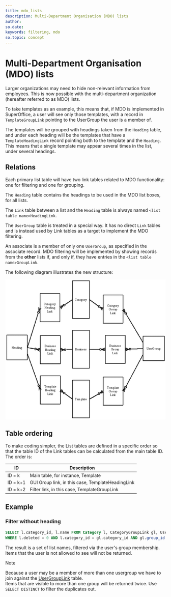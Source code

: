 ```yaml
---
title: mdo_lists
description: Multi-Department Organisation (MDO) lists
author:
so.date:
keywords: filtering, mdo
so.topic: concept
---
```


# Multi-Department Organisation (MDO) lists

Larger organizations may need to hide non-relevant information from employees. This is now possible with the multi-department organization (hereafter referred to as MDO) lists.

To take templates as an example, this means that, if MDO is implemented in SuperOffice, a user will see only those templates, with a record in `TemplateGroupLink` pointing to the UserGroup the user is a member of.

The templates will be grouped with headings taken from the `Heading` table, and under each heading will be the templates that have a `TemplateHeadingLink` record pointing both to the template and the `Heading`. This means that a single template may appear several times in the list, under several headings.

## Relations

Each primary list table will have two link tables related to MDO functionality: one for filtering and one for grouping.

The `Heading` table contains the headings to be used in the MDO list boxes, for all lists.

The `Link` table between a list and the `Heading` table is always named `<list table name>HeadingLink`.

The `UserGroup` table is treated in a special way. It has no direct `Link` tables and is instead used by Link tables as a target to implement the MDO filtering.

An associate is a member of only one `UserGroup`, as specified in the associate record. MDO filtering will be implemented by showing records from the **other** lists if, and only if, they have entries in the `<list table name>GroupLink`.

The following diagram illustrates the new structure:

![x][img1]

## Table ordering

To make coding simpler, the List tables are defined in a specific order so that the table ID of the Link tables can be calculated from the main table ID. The order is:

| ID | Description |
|---|---|
| ID = k   |Main table, for instance, Template |
| ID = k+1 |GUI Group link, in this case, TemplateHeadingLink |
| ID = k+2 |Filter link, in this case, TemplateGroupLink |

## Example

### Filter without heading

```SQL
SELECT l.category_id, l.name FROM Category l, CategoryGroupLink gl, UserGroupLink ugl
WHERE l.deleted = 0 AND l.category_id = gl.category_id AND gl.group_id = ugl.usergroup_id AND ugl.assoc_id = <my assoc_id>;
```

The result is a set of list names, filtered via the user's group membership. Items that the user is not allowed to see will not be returned.

> [!NOTE]
> Because a user may be a member of more than one usergroup we have to join against the [UserGroupLink][1] table.<br>Items that are visible to more than one group will be returned twice. Use `SELECT DISTINCT` to filter the duplicates out.

<!-- Referenced links -->
[1]: ../../../../database/docs/tables/usergrouplink.md

<!-- Referenced images -->
[img1]: media/mdo-grouplinks.gif
